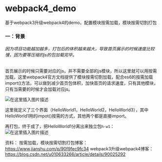 # webpack4_demo
基于webpack3升级webpack4的demo，配置模块按需加载，模块按需切割打包

### 一：背景
###### 因为项目功能越加越多，打包后的体积越来越大，导致首页展示的时候速度比较慢，因为要等压缩的js的包加载完毕。
首页展示的时候只需要对应的js，并不需要全部的js模块，所以这里就可以用按需加载，这里webpack4官方文档提供了模块按需切割加载，配合es6的按需加载import()方法，可以做到减少首页包体积，加快首页的请求速度，只有其他模块，只有当需要的时候才会加载对应js。

![在这里插入图片描述](https://img-blog.csdnimg.cn/20190515233354420.png?x-oss-process=image/watermark,type_ZmFuZ3poZW5naGVpdGk,shadow_10,text_aHR0cHM6Ly9ibG9nLmNzZG4ubmV0L3UwMTA2MzMyNjY=,size_16,color_FFFFFF,t_70)

这里我定义了三个界面（HelloWorld1，HelloWorld2，HelloWorld3），其中HelloWorld1用的impot()按需的方式，其他两个都是直接import。

再打包，终于成了，把HelloWorld1分离出来独立包`h-w1`：
![在这里插入图片描述](https://img-blog.csdnimg.cn/20190516005928373.png?x-oss-process=image/watermark,type_ZmFuZ3poZW5naGVpdGk,shadow_10,text_aHR0cHM6Ly9ibG9nLmNzZG4ubmV0L3UwMTA2MzMyNjY=,size_16,color_FFFFFF,t_70)

资料：
按需加载，模块按需切割打包博客：https://www.jianshu.com/p/90f9fec9fc34
webpack3升级webpack4博客：https://blog.csdn.net/u010633266/article/details/90025292
